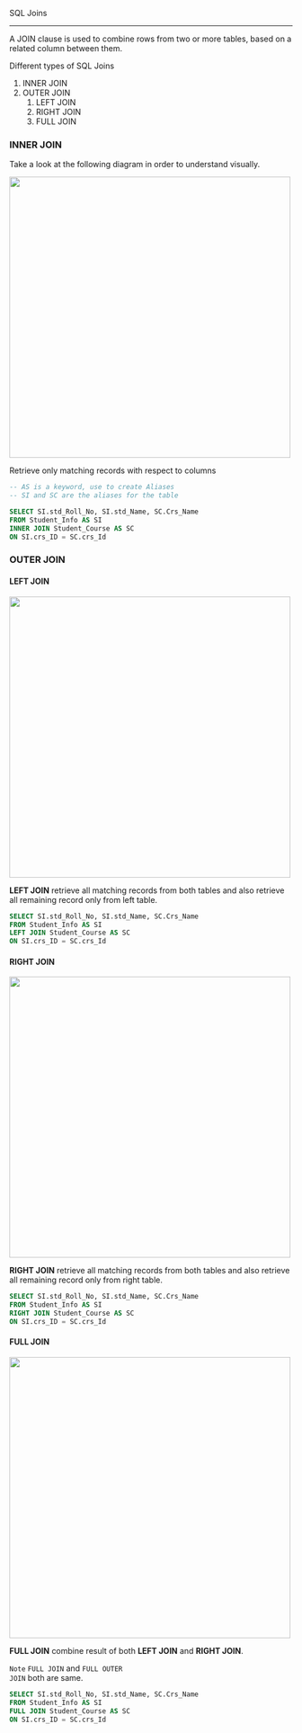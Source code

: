 SQL Joins
___

A JOIN clause is used to combine rows from two or more tables, based on a related column between them.

Different types of SQL Joins
1. INNER JOIN
1. OUTER JOIN
   1. LEFT JOIN
   1. RIGHT JOIN
   1. FULL JOIN

### INNER JOIN
Take a look at the following diagram in order to understand visually.

<img src="https://imgur.com/iybzvO8.png"  width="500" height="500">

Retrieve only matching records with respect to columns

```SQL
-- AS is a keyword, use to create Aliases
-- SI and SC are the aliases for the table

SELECT SI.std_Roll_No, SI.std_Name, SC.Crs_Name
FROM Student_Info AS SI
INNER JOIN Student_Course AS SC
ON SI.crs_ID = SC.crs_Id
```

### OUTER JOIN
#### LEFT JOIN

<img src="https://imgur.com/wnjoFBC.png" width="500" height="500">

**LEFT JOIN** retrieve all matching records from both tables and also retrieve all remaining record only from left table.

```SQL
SELECT SI.std_Roll_No, SI.std_Name, SC.Crs_Name
FROM Student_Info AS SI
LEFT JOIN Student_Course AS SC
ON SI.crs_ID = SC.crs_Id
```

#### RIGHT JOIN

<img src="https://imgur.com/DX3XSCz.png" width="500" height="500">

**RIGHT JOIN** retrieve all matching records from both tables and also retrieve all remaining record only from right table.

```SQL
SELECT SI.std_Roll_No, SI.std_Name, SC.Crs_Name
FROM Student_Info AS SI
RIGHT JOIN Student_Course AS SC
ON SI.crs_ID = SC.crs_Id
```

#### FULL JOIN

<img src="https://imgur.com/t5r9c0t.png" width="500" height="500">

**FULL JOIN** combine result of both **LEFT JOIN** and **RIGHT JOIN**.

`Note` <code>FULL JOIN</code> and <code>FULL OUTER JOIN</code> both are same.

```SQL
SELECT SI.std_Roll_No, SI.std_Name, SC.Crs_Name
FROM Student_Info AS SI
FULL JOIN Student_Course AS SC
ON SI.crs_ID = SC.crs_Id 
```
